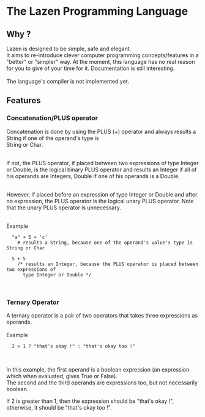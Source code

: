 # The Lazen Programming Language

<h2>Why ?</h2>
Lazen is designed to be simple, safe and elegant.<br>
It aims to re-introduce clever computer programming concepts/features in a "better" or "simpler" way.
At the moment, this language has no real reason for you to give of your time for it. Documentation is still interesting.
<br><br>
The language's compiler is not implemented yet.<br>

<h2>Features</h2>
<h3>Concatenation/PLUS operator</h3>
Concatenation is done by using the PLUS (+) operator and always results a String if one of the operand's type is<br>String or Char.<br><br>

If not, the PLUS operator, if placed between two expressions of type Integer or Double, is the logical binary PLUS operator and results an Integer if all of his operands are Integers, Double if one of his operands is a Double.<br><br>

However, if placed before an expression of type Integer or Double and after no expression, the PLUS operator is the logical unary PLUS operator. Note that the unary PLUS operator is unnecessary.
<br><br>

Example

```
  "a" + 5 + 'c'
    # results a String, because one of the operand's value's type is String or Char
  
  5 + 5
    /* results an Integer, because the PLUS operator is placed between two expressions of
      type Integer or Double */
```
<br>

<h3>Ternary Operator</h3>
A ternary operator is a pair of two operators that takes three expressions as operands.
<br><br>
Example

```
  2 > 1 ? "that's okay !" : "that's okay too !"
```
<br>

In this example, the first operand is a boolean expression (an expression which when evaluated, gives True or False).<br>
The second and the third operands are expressions too, but not necessarily boolean.

If 2 is greater than 1, then the expression should be "that's okay !", otherwise, it should be "that's okay too !".
